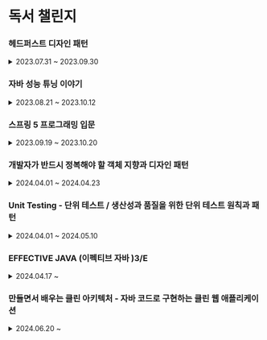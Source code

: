 # 독서 챌린지

### 헤드퍼스트 디자인 패턴

<details>

<summary>2023.07.31 ~ 2023.09.30</summary>

- [1일차 : 2023-07-31 (독서 전략 , 다짐) ](src/main/헤드퍼스트/1일차/1일차.md)
- [2일차 : 2023-08-01 (p.26 ~ 40) / 디자인패턴 소개 , 전략 패턴 ](src/main/헤드퍼스트/2일차/2일차.md)
- [3일차 : 2023-08-02 (p.41 ~ 55) / 인터페이스 설계 , 캡술화 ](src/main/헤드퍼스트/3일차/3일차.md)
- [4일차 : 2023-08-03 (p.56~ 69) / 전략패턴 , 상속보다는 구성](src/main/헤드퍼스트/4일차/4일차.md)
- [5일차 : 2023-08-04 (p.70~86) / 옵저버패턴 이해하기 ](src/main/헤드퍼스트/5일차/5일차.md)
- [6일차 : 2023-08-05 (p.87~101) / 옵저버패턴 구현  ](src/main/헤드퍼스트/6일차/6일차.md)
- [7일차 : 2023-08-07 (p.102~113) / 옵저버패턴 예시 , 푸시 & 풀 방식 ](src/main/헤드퍼스트/7일차/7일차.md)
- [8일차 : 2023-08-08 (p.114~125) / 데코레이퍼 패턴 소개 , OCP ](src/main/헤드퍼스트/8일차/8일차.md)
- [9일차 : 2023-08-09 (p.126~139) / 데코레이퍼 패턴 코드 예시  ](src/main/헤드퍼스트/9일차/9일차.md)
- [10일차 : 2023-08-10 (p.140~152) / 팩토리 패턴 소개  ](src/main/헤드퍼스트/10일차/10일차.md)
- [11일차 : 2023-08-11 (p.153~165) / 팩토리 패턴 예시 (피자 가게)  ](src/main/헤드퍼스트/11일차/11일차.md)
- [12일차 : 2023-08-12 (p.166~179) / 팩토리 패턴 객체 의존성 , 의존 관계 역전 원칙 DIP  ](src/main/헤드퍼스트/12일차/12일차.md)
- [13일차 : 2023-08-14 (p.180~189) / 추상 팩토리 도입  ](src/main/헤드퍼스트/13일차/13일차.md)
- [14일차 : 2023-08-15 (p.190~204) / 팩토리 메서드 패턴과 추상 팩토리 패턴  ](src/main/헤드퍼스트/14일차/14일차.md)
- [15일차 : 2023-08-16 (p.205~216) / 싱글톤 패턴 소개 (getInstance ,이른 초기화 , DCL)  ](src/main/헤드퍼스트/15일차/15일차.md)
- [16일차 : 2023-08-17 (p.217~226) / 싱글톤 패턴 정리  ](src/main/헤드퍼스트/16일차/16일차.md)
- [17일차 : 2023-08-18 (p.227~239) / 커맨드 패턴 소개   ](src/main/헤드퍼스트/17일차/17일차.md)
- [18일차 : 2023-08-19 (p.240~256) / 커맨드 패턴 구현   ](src/main/헤드퍼스트/18일차/18일차.md)
- [19일차 : 2023-08-21 (p.257~271) / 커맨드 패턴 활용   ](src/main/헤드퍼스트/19일차/19일차.md)
- [20일차 : 2023-08-22 (p.272~283) / 어댑터 패턴 소개  ](src/main/헤드퍼스트/20일차/20일차.md)
- [21일차 : 2023-08-23 (p.284~293) / 실전 어댑터 패턴,Enumeration vs Iterator , fail-fast , 퍼사드 패턴 맛보기  ](src/main/헤드퍼스트/21일차/21일차.md)
- [22일차 : 2023-08-24 (p.294~304) / 퍼사드 패턴 소개 , 최소 지식 원칙  ](src/main/헤드퍼스트/22일차/22일차.md)
- [23일차 : 2023-08-25 (p.305~316) / 퍼사드 패턴 vs 어댑터 패턴 , 템플릿 메소드 패턴 - 알고리즘 캡슐화 하기  ](src/main/헤드퍼스트/23일차/23일차.md)
- [24일차 : 2023-08-26 (p.317~334) / 템플릿 메소드 예시 ,구현  ](src/main/헤드퍼스트/24일차/24일.md)
- [25일차 : 2023-09-04 (p.335~345) / 템플릿 메소드 코드   ](src/main/헤드퍼스트/25일차/25일.md)
- [26일차 : 2023-09-05 (p.346~360) / 반복패턴 캡슐화하기  ](src/main/헤드퍼스트/26일차/26일차.md)
- [27일차 : 2023-09-06 (p.361~373) / Iterator 인터페이스 , 반복자 패턴   ](src/main/헤드퍼스트/27일차/27일차.md)
- [28일차 : 2023-09-07 (p.374~386) / 단일 역할 원칙, 반복자 패턴 코드   ](src/main/헤드퍼스트/28일차/28일차.md)
- [29일차 : 2023-09-08 (p.387~398) / 컴포지트 패턴 정의   ](src/main/헤드퍼스트/29일차/29일차.md)
- [30일차 : 2023-09-09 (p.399~414) / 컴포지트 패턴 구현   ](src/main/헤드퍼스트/30일차/30일차.md)
- [31일차 : 2023-09-11 (p.415~427) / 객체의 상태 바꾸기   ](src/main/헤드퍼스트/31일차/31일차.md)
- [32일차 : 2023-09-12 (p.428~439) / State 인터페이스 , OCP   ](src/main/헤드퍼스트/32일차/32일차.md)
- [33일차 : 2023-09-13 (p.440~452) / 상태 패턴   ](src/main/헤드퍼스트/33일차/33일차.md)
- [34일차 : 2023-09-14 (p.453~463) / 프록시 패턴   ](src/main/헤드퍼스트/34일차/34일차.md)
- [35일차 : 2023-09-15 (p.464~474) / 원격 메소드 - RMI  ](src/main/헤드퍼스트/35일차/35일차.md)
- [36일차 : 2023-09-16 (p.475~488) / 원격 프록시  ](src/main/헤드퍼스트/36일차/36일차.md)
- [37일차 : 2023-09-18 (p.489~502) / 프록시 패턴  ](src/main/헤드퍼스트/37일차/37일차.md)
- [38일차 : 2023-09-19 (p.503~513) / 보호 프록시  ](src/main/헤드퍼스트/38일차/38일차.md)
- [39일차 : 2023-09-20 (p.514~527) / 다양한 프록시 패턴   ](src/main/헤드퍼스트/39일차/39일차.md)
- [40일차 : 2023-09-21 (p.528~539) / 복합 패턴(어댑터 , 데코레이터 ,팩토리)   ](src/main/헤드퍼스트/40일차/40일차.md)
- [41일차 : 2023-09-22 (p.540~553) / 복합 패턴(컴포지트 , 옵저버)   ](src/main/헤드퍼스트/41일차/41일차.md)
- [42일차 : 2023-09-23 (p.554~564) / 복합 패턴 -MVC 패턴 )   ](src/main/헤드퍼스트/42일차/42일차.md)
- [43일차 : 2023-09-25 (p.565~579) / 모델, 뷰 , 컨트롤러 코드)   ](src/main/헤드퍼스트/43일차/43일차.md)
- [44일차 : 2023-09-26 (p.580~598) / BPM ,심박수 제어 코드)   ](src/main/헤드퍼스트/44일차/44일차.md)
- [45일차 : 2023-09-27 (p.599~609) / 디자인 패턴 정의 ,범주)   ](src/main/헤드퍼스트/45일차/45일차.md)
- [46일차 : 2023-09-28 (p.610~621) / 디자인 패턴 사용 지침)   ](src/main/헤드퍼스트/46일차/46일차.md)
- [47일차 : 2023-09-29 (p.622~635) / 다양한 디자인 패턴 (브리지 패턴 , 빌더 패턴)   ](src/main/헤드퍼스트/47일차/47일차.md)
- [48일차 : 2023-09-30 (p.636~649) / 다양한 디자인 패턴 (책임 연쇄, 플라이웨이트 ,인터프리터 ,중재자 , 메멘토 , 비지터 패턴)   ](src/main/헤드퍼스트/48일차/48일차.md)

</details>

### 자바 성능 튜닝 이야기 

<details>
<summary>2023.08.21 ~ 2023.10.12</summary>

- [1일차 : 2023-08-21 (p.1 ~16 ) / 디자인 패턴 꼭 써야 한다.](자바튜닝/1일차/1일차.md)
- [2일차 : 2023-08-22 (p.17 ~ 27 ) / 프로파일링 툴과 System 클래스 ](자바튜닝/2일차/2일차.md)
- [3일차 : 2023-08-23 (p.28 ~ 40 ) / System.currentTimeMillis 와 System.nanoTime  ](자바튜닝/3일차/3일차.md)
- [4일차 : 2023-08-24 (p.41 ~ 48 ) / String 대신 StringBuffer 와 StringBuilder  ](자바튜닝/4일차/4일차.md)
- [5일차 : 2023-08-25 (p.49 ~ 56 ) / String vsStringBuffer vs StringBuilder 응답 속도, 메모리 ,동작 원리  ](자바튜닝/5일차/5일차.md)
- [6일차 : 2023-08-26 (p.57 ~63 ) / Collection 및 Map 인터페이스   ](자바튜닝/6일차/6일차.md)
- [7일차 : 2023-08-28 (p.64 ~86 ) / Set ,List ,Map  구현 클래스 비교   ](자바튜닝/7일차/7일차.md)
- [8일차 : 2023-08-29 (p.87 ~101 ) / 조건문과 반복문에서의 성능   ](자바튜닝/8일차/8일차.md)
- [9일차 : 2023-09-14 (p.103 ~118 ) / static 제대로 사용하기    ](자바튜닝/9일차/9일차.md)
- [10일차 : 2023-09-18(p.119 ~ 132 ) / reflection , Class 정보    ](자바튜닝/10일차/10일차.md)
- [11일차 : 2023-09-19(p.133 ~ 144 ) / java Thread     ](자바튜닝/11일차/11일차.md)
- [12일차 : 2023-09-20(p.145 ~ 160  ) / synchronized 키워드       ](자바튜닝/12일차/12일차.md)
- [13일차 : 2023-09-23(p.161 ~ 171  ) /  IO 병목 현상      ](자바튜닝/13일차/13일차.md)
- [14일차 : 2023-09-24(p.172 ~  182 ) /  NIO       ](자바튜닝/14일차/14일차.md)
- [15일차 : 2023-09-25(p.183 ~ 199  ) /  로그를 효율적으로 관리하자        ](자바튜닝/15일차/15일차.md)
- [16일차 : 2023-09-26(p.201 ~ 218  ) /  스프링 프레임워크        ](자바튜닝/16일차/16일차.md)
- [17일차 : 2023-09-27(p.219 ~ 236   ) / DB 연결         ](자바튜닝/17일차/17일차.md)
- [18일차 : 2023-09-28(p.237 ~  260  ) / XML , JSON          ](자바튜닝/18일차/18일차.md)
- [19일차 : 2023-09-29(p.261 ~ 268    ) /  웹 서버 설정 (KeepAlive)          ](자바튜닝/19일차/19일차.md)
- [20일차 : 2023-09-30(p.269 ~ 276    ) / DB Connection Pool  , 스레드          ](자바튜닝/20일차/20일차.md)
- [21일차 : 2023-10-01(p.277 ~ 294    ) /  안드로이드 성능          ](자바튜닝/21일차/21일차.md)
- [22일차 : 2023-10-02(p.295 ~  305   ) / JVM HotSpot VM            ](자바튜닝/22일차/22일차.md)
- [23일차 : 2023-10-03(p.306 ~ 318     ) / JIT 컴파일 , 클래스 로더             ](자바튜닝/23일차/23일차.md)
- [24일차 : 2023-10-04(p.319 ~  327    ) /  GC , 런타임 데이터 영역            ](자바튜닝/24일차/24일차.md)
- [25일차 : 2023-10-05(p.328 ~  342    ) / 자바의 힙 영역, GC 종류 , 방식              ](자바튜닝/25일차/25일차.md)
- [26일차 : 2023-10-06(p.343 ~  362    ) / GC 튜닝                ](자바튜닝/26일차/26일차.md)
- [27일차 : 2023-10-07(p.363 ~  378    ) / GC 튜닝 절차                ](자바튜닝/27일차/27일차.md)
- [28일차 : 2023-10-10(p.379 ~   390   ) / JMX  (Java Management Extension)               ](자바튜닝/28일차/28일차.md)
- [29일차 : 2023-10-11(p.461 ~   469   ) / 캐시               ](자바튜닝/29일차/29일차.md)
- [30일차 : 2023-10-12  (p.425 ~ 438   ) / 애플리케이션에서 점검해야 할 대상들 ](자바튜닝/30일차/30일차.md)

</details>


### 스프링 5 프로그래밍 입문 

<details>

<summary>2023.09.19 ~ 2023.10.20</summary>

- [1일차 : 2023-09-19 (p.53 ~ 72  ) / 스프링 DI , 객체 조립기](스프링5/1일차/1일차.md)
- [2일차 : 2023-09-20 (p.73 ~ 88  ) / 스프링 컨테이너 , 생성자 DI , 세터 메서드 DI  ](스프링5/2일차/2일차.md)
- [3일차 : 2023-09-21 (p.89 ~ 102  ) /@Configuration ,  @Bean , 싱글톤   ](스프링5/3일차/3일차.md)
- [4일차 : 2023-09-23 (p.103 ~ 114  ) / 자동 의존 주입 @Autowired   ](스프링5/4일차/4일차.md)
- [5일차 : 2023-09-25 (p.115 ~ 127  ) / @Qualifier , @Autowried 필수 여부 (required = false , Optional , @Nullable)   ](스프링5/5일차/5일차.md)
- [6일차 : 2023-09-26 (p.128 ~ 140  ) / @Component , 컴포넌트 스캔    ](스프링5/6일차/6일차.md)
- [7일차 : 2023-09-27 (p.141 ~ 150  ) / 빈 라이프 사이클     ](스프링5/7일차/7일차.md)
- [8일차 : 2023-09-28 (p.151 ~ 157  ) / AOP 프록시 개념     ](스프링5/8일차/8일차.md)
- [9일차 : 2023-09-29 (p.158 ~ 166  ) / AOP 개념, 종류, 구현     ](스프링5/9일차/9일차.md)
- [10일차 : 2023-09-30 (p.167 ~ 177  ) / AOP 애노테이션 @Advice , @Pointcut   ](스프링5/10일차/10일차.md)
- [11일차 : 2023-10-01 (p.178 ~ 189  ) / DB 연동 , DataSource   ](스프링5/11일차/11일차.md)
- [12일차 : 2023-10-02 (p.190 ~ 208   ) / JdbcTemplate 쿼리 (query() , RowMapper , queryForObject() , PreparedStatementCreator)  ](스프링5/12일차/12일차.md)
- [13일차 : 2023-10-03 (p.209 ~ 231 ) / 트랜잭션 , @Transactional  ](스프링5/13일차/13일차.md)
- [14일차 : 2023-10-04 (p.232 ~ 248 ) / 스프링 MVC 설정   ](스프링5/14일차/14일차.md)
- [15일차 : 2023-10-05 (p.249 ~ 262 ) / 스프링 MVC 핸들러 ,컨트롤러  ](스프링5/15일차/15일차.md)
- [16일차 : 2023-10-06 (p.263 ~ 278  ) / 요청 파라미터 ](스프링5/16일차/16일차.md)
- [17일차 : 2023-10-10 (p.279 ~ 319  ) / 커맨드 객체, Model , ModelAndView  ](스프링5/17일차/17일차.md)
- [18일차 : 2023-10-11 (p.320 ~ 351   ) / 커맨드 객체 검증 , Validator  ](스프링5/18일차/18일차.md)
- [19일차 : 2023-10-12 (p.352 ~  369  ) / HttpSession   ](스프링5/19일차/19일차.md)
- [20일차 : 2023-10-14 (p.370 ~ 381    ) / Interceptor , 쿠키   ](스프링5/20일차/20일차.md)
- [21일차 : 2023-10-15 (p.382 ~ 404    ) / @DateTimeFormat , @Pathvariable , 익셉션 처리    ](스프링5/21일차/21일차.md)
- [22일차 : 2023-10-17 (p.414 ~ 439    ) / Json , @RestController  , ResponseEntity ](스프링5/22일차/22일차.md)
- [23일차 : 2023-10-20 (p.440 ~ 450    ) /  프로필과 프로퍼티  ](스프링5/23일차/23일차.md)

</details>

### 개발자가 반드시 정복해야 할 객체 지향과 디자인 패턴 


<details>

<summary>2024.04.01 ~ 2024.04.23 </summary>

- [1일차 : 2024-04-01 (p.12~ 28 ) / Chapter 01. 들어가기 - 1. 지저분해지는 코드 , 2. 수정하기 좋은 구조를 가진 코드 , 3. 소프트웨어의 가치 ](oop/docs/1일차.md)
- [2일차 : 2024-04-02 (p.29 ~ 44) / Chapter 02. 객체지향 - 1. 절차 지향과 객체 지향 , 2. 객체 (object) ,3. 객체의 책임과 크기 , 4. 의존](oop/docs/2일차/2일차.md)
- [3일차 : 2024-04-03 (p.45 ~ 77) / 5.캡슐화 ](oop/docs/3일차/3일차.md)
- [4일차 : 2024-04-04 (p.78 ~ 86 ) /인터페이스 , 추상화 ,테스트  ](oop/docs/4일차/4일차.md)
- [5일차 : 2024-04-05 (p.87 ~  102) / 상속 보다 조립   ](oop/docs/5일차/5일차.md)
- [6일차 : 2024-04-06 (p.104 ~ 136 ) / SOLID    ](oop/docs/6일차/6일차.md)
- [7일차 : 2024-04-07 (p.137 ~ 152 ) / DI와 서비스 로케이터,  DI 생성자 방식, 설정 메서드 방식     ](oop/docs/7일차/7일차.md)
- [8일차 : 2024-04-08 (p.152 ~ 172  ) / 서비스 로케이터 구현      ](oop/docs/8일차/8일차.md)
- [9일차 : 2024-04-17 (p.174 ~ 181  ) / 디자인 패턴 - 전략(strategy) 패턴       ](oop/docs/9일차/9일차.md)
- [10일차 : 2024-04-18 (p.182 ~ 197   ) /  탬플릿 메서드(template method ) 패턴과 상태(State) 패턴    ](oop/docs/10일차/10일차.md)
- [11일차 : 2024-04-19 (p.197 ~  208  ) / 프록시 (Proxy )패턴      ](oop/docs/11일차/11일차.md)
- [12일차 : 2024-04-20 (p.209 ~  227   ) / 옵저버 패턴     ](oop/docs/12일차/12일차.md)
- [13일차 : 2024-04-21 (p.228 ~ 235    ) / 미디에이터 (Mediator ) 패턴     ](oop/docs/13일차/13일차.md)
- [14일차 : 2024-04-22 (p.236 ~ 247    ) / 파사드 (Facade ) 패턴  , 추상 팩토리(Abstract Factory)  ](oop/docs/14일차/14일차.md)
- [15일차 : 2024-04-23 (p.248 ~  257   ) / 컴포지트(Composite) 패턴 , 널(Null) 객체 패턴  ](oop/docs/15일차/15일차.md)


</details>

### Unit Testing - 단위 테스트 / 생산성과 품질을 위한 단위 테스트 원칙과 패턴

<details>

<summary>2024.04.01 ~ 2024.05.10 </summary>

- [1일차 : 2024-04-01 (P.29 ~50 ) / 단위 테스트 목표 , 테스트 커버리지 ](단위테스트/docs/1일차/1일차.md)
- [2일차 : 2024-04-02 (p.51 ~ 63) / 단위 테스트 격리 ,고전파 & 런던파 ](단위테스트/docs/2일차/2일차.md)
- [3일차 : 2024-04-03 (p.64 ~ 78 ) / 고전파와 런던파의 차이  ](단위테스트/docs/3일차/3일차.md)
- [4일차 : 2024-04-04 (p.79 ~ 95 ) / 단위 테스트 구성, 테스트 픽스처  ](단위테스트/docs/4일차/4일차.md)
- [5일차 : 2024-04-05 (p.96 ~ 109  ) / 단위 테스트 명명법   ](단위테스트/docs/5일차/5일차.md)
- [6일차 : 2024-04-06 (p.113 ~ 124 ) / 좋은 단위 테스트 : 회귀 방지, 리팩토링 내성     ](단위테스트/docs/6일차/6일차.md)
- [7일차 : 2024-04-07 (p.125 ~ 145  ) / 좋은 단위 테스트 : 빠른 피드백, 유지 보수성  / 이상적인 테스트     ](단위테스트/docs/7일차/7일차.md)
- [8일차 : 2024-04-17 (p.147 ~ 154  ) / 목과 테스트 취약성 , 목과 스텁의 구분     ](단위테스트/docs/8일차/8일차.md)
- [9일차 : 2024-04-18 (p.154 ~ 165  ) /  목과 스텁 CQS     ](단위테스트/docs/9일차/9일차.md)
- [10일차 : 2024-04-19 (p.165 ~ 175  ) /  목과 테스트 취약성 : 육각형 아키텍처       ](단위테스트/docs/10일차/10일차.md)
- [11일차 : 2024-04-20 (p.176 ~  181  ) /  단위 테스트 런던파 , 고전파 재고 , 5장 요약       ](단위테스트/docs/11일차/11일차.md)
- [12일차 : 2024-04-22 (p.183 ~194    ) /  단위 테스트 스타일     ](단위테스트/docs/12일차/12일차.md)
- [13일차 : 2024-04-23 (p.195 ~ 203    ) / 함수형 아키텍처의 이해      ](단위테스트/docs/13일차/13일차.md)
- [14일차 : 2024-04-24 (p.204 ~  225   ) /   함수형 아키텍처와 출력 기반 테스트로의 전환   ](단위테스트/docs/14일차/14일차.md)
- [15일차 : 2024-04-25 (p.227 ~ 236    ) /  가치 있는 단위 테스트를 위한 리팩터링 - 코드의 네 가지 유형    ](단위테스트/docs/15일차/15일차.md)
- [16일차 : 2024-04-29 (p.236 ~ 248    ) /  가치 있는 단위 테스트를 위한 리팩터링 - 고객 관리 시스템 코드 예제  ](단위테스트/docs/16일차/16일차.md)
- [17일차 : 2024-04-30 (p.248 ~  269   ) /   최적의 단위 테스트 커버리지 분석  ](단위테스트/docs/17일차/17일차.md)
- [18일차 : 2024-05-01 (p.271 ~  286   ) / 통합 테스트란?   ](단위테스트/docs/18일차/18일차.md)
- [19일차 : 2024-05-02 (p.287 ~ 298    ) /  의존성 추상화를 위한 인터페이스 사용   ](단위테스트/docs/19일차/19일차.md)
- [20일차 : 2024-05-04 (p.298 ~  312  ) / 로깅 기능을 테스트하는 방법     ](단위테스트/docs/20일차/20일차.md)
- [21일차 : 2024-05-05 (p.313 ~ 330   ) /  목 처리에 대한 모범 사례    ](단위테스트/docs/21일차/21일차.md)
- [22일차 : 2024-05-07 (p.331 ~ 350    ) /  데이터베이스 테스트    ](단위테스트/docs/22일차/22일차.md)
- [23일차 : 2024-05-08 (p.350 ~   367   ) /  10장 데이터베이스 테스트 ,  테스트 데이터 생명 주기  ](단위테스트/docs/23일차/23일.md)
- [24일차 : 2024-05-09 (p.369 ~   380  ) / 11장  단위 테스트 안티 패턴 , 비공개 메서드 단위 테스트     ](단위테스트/docs/24일차/24일차.md)
- [25일차 : 2024-05-10 (p.381 ~ 391   ) / 11장  단위 테스트 안티 패턴 ( 코드 오염, 구체 클래스를 목으로 처리하기 , 시간 처리하기)      ](단위테스트/docs/25일차/25일차.md)

</details>

### EFFECTIVE JAVA (이펙티브 자바 )3/E  


<details>

<summary> 2024.04.17 ~ </summary>

- [1일차 : 2024-04-17 (p.7 ~ p.13) / 2장 객체 생성과 파괴 아이템 1. 생성자 대신 정적 팩토리 메서드를 고려하라 ](effective-java/docs/1일차/1일차.md)
- [2일차 : 2024-04-18 (p.14 ~ 22  ) / 생성자에 매개변수가 많다면 빌더를 고려하라.  ](effective-java/docs/2일차/2일차.md)
- [3일차 : 2024-04-19 (p.23 ~ 30  ) / private 생성자나 열거 타입으로 싱글턴임을 보증하라 , 인스턴스화를 막으려거든 private 생성자를 사용하라 , 자원을 직접 명시하지 말고 의존 객체 주입을  사용하라 ](effective-java/docs/3일차/3일차.md)
- [4일차 : 2024-04-21 (p.31 ~ 35  ) /  불필요한 객체 생성을 피하라  ](effective-java/docs/4일차/4일차.md)
- [5일차 : 2024-04-23 (p.36 ~ 39  ) /  다 쓴 객체 참조를 해제하라  ](effective-java/docs/5일차/5일차.md)
- [6일차 : 2024-04-24 (p.40 ~ 46  ) / finalizer 와 cleaner 사용을 피하라    ](effective-java/docs/6일차/6일차.md)
- [7일차 : 2024-04-25 (p.47 ~ 50  ) / try-finally 보다는 try-with-resources 를 사용하라   ](effective-java/docs/7일차/7일차.md)
- [8일차 : 2024-04-26 (p.51 ~ 66  ) /3장 모든 객체의 공통 메서드. 아이템 11. equals 는 일반 규약을 지켜 재정의하라    ](effective-java/docs/8일차/8일차.md)
- [9일차 : 2024-04-29 (p.67 ~  72 ) / 아이템 12.  equals 를 재정의하려거든 hashCode 도 재정의하라   ](effective-java/docs/9일차/9일차.md)
- [10일차 : 2024-04-30 (p.73 ~ 76  ) /   toString 을 항상 재정의하라  ](effective-java/docs/10일차/10일차.md)
- [11일차 : 2024-05-02 (p. 77 ~ 86   ) /   clone 재정의는 주의해서 진행하라   ](effective-java/docs/11일차/11일차.md)
- [12일차 : 2024-05-03 (p. 87 ~ 94   ) /    Comparable 을 구현할지 고려하라   ](effective-java/docs/12일차/12일차.md)
- [13일차 : 2024-05-04 (p. 95 ~  101  ) /  4장 클래스와 인터페이스 , 클래스와 멤버의 접근 권한을 최소화하라    ](effective-java/docs/13일차/13일차.md)
- [14일차 : 2024-05-05 (p. 102 ~  104  ) / 아이템 16. public 클래스에서는 public 필드가 아닌 접근자 메서드를 사용하라     ](effective-java/docs/14일차/14일차.md)
- [15일차 : 2024-05-06 (p. 105 ~  113 ) / 아이템 17. 변경 가능성을 최소화하라     ](effective-java/docs/15일차/15일차.md)
- [16일차 : 2024-05-07 (p. 114 ~  121 ) / 아이템 18. 상속보다는 컴포지션을 사용하라     ](effective-java/docs/16일차/16일차.md)
- [17일차 : 2024-05-08 (p. 122 ~  129 ) / 아이템 19. 상속을 고려해 설계하고 문서화하라. 그러지 않았다면 상속을 금지하라    ](effective-java/docs/17일차/17일차.md)
- [18일차 : 2024-05-09 (p. 130 ~ 135   ) / 아이템 20. 추상 클래스보다는 인터페이스를 우선하라   ](effective-java/docs/18일차/18일차.md)
- [19일차 : 2024-05-10 (p. 136 ~ 138   ) / 아이템 21. 인터페이스는 구현하는 쪽을 생각해 설계하라   ](effective-java/docs/19일차/19일차.md)
- [20일차 : 2024-05-11 (p. 139 ~ 141   ) / 아이템 22. 인터페이스는 타입을 정의하는 용도로만 사용하라   ](effective-java/docs/20일차/20일차.md)
- [21일차 : 2024-05-12 (p. 142 ~ 145   ) / 아이템 23.  태그 달린 클래스보다는  클래스 계층 구조를 활용하라  ](effective-java/docs/21일차/21일차.md)
- [22일차 : 2024-05-13 (p. 146 ~  149  ) / 아이템 24. 멤버 클래스 되도록 static 으로 만들라  ](effective-java/docs/22일차/22일차.md)
- [23일차 : 2024-05-14 (p. 150 ~  152  ) / 아이템 25. 톱 레벨 클래스는 한 파일에 하나만 담으라  ](effective-java/docs/23일차/23일차.md)
- [24일차 : 2024-05-15 (p. 153 ~  159  ) / 5장 제네릭  아이템 26. 로 타입은 사용하지 말라](effective-java/docs/24일차/24일차.md)
- [25일차 : 2024-05-16 (p. 161 ~  163  ) / 아이템 27. 비검사 경고를 제거하라](effective-java/docs/25일차/25일차.md)
- [26일차 : 2024-05-17 (p. 164 ~ 169    ) /   아이템 28. 배열보다는 리스트를 사용하라](effective-java/docs/26일차/26일차.md)
- [27일차 : 2024-05-18 (p. 170 ~  175  ) /   아이템 29. 이왕이면 제네릭 타입으로 만들라](effective-java/docs/27일차/27일차.md)
- [28일차 : 2024-05-19 (p. 176 ~  180  ) /   아이템 30. 이왕이면 제네릭 메서드로 만들라](effective-java/docs/28일차/28일차.md)
- [29일차 : 2024-05-20 (p. 181 ~ 190   ) /   아이템 31. 한정적 와일드카드를 사용해 API 유연성을 높이라](effective-java/docs/29일차/29일차.md)
- [30일차 : 2024-05-21 (p. 191 ~  197  ) /   아이템 32. 제네릭과 가변인수를 함께 쓸 때는 신중하라](effective-java/docs/30일차/30일차.md)
- [31일차 : 2024-05-22 (p. 198 ~  205  ) /   아이템 33. 타입 안전 이종 컨테이너를 고려하라](effective-java/docs/31일차/31일차.md)
- [32일차 : 2024-05-23 (p. 207 ~ 220   ) / 6장 열거 타입과 애너테이션 , 아이템 34. int 상수 대신 열거 타입을 사용하라  ](effective-java/docs/32일차/32일차.md)
- [33일차 : 2024-05-24 (p. 221 ~  222   ) /  아이템 35. ordinal 메서드 대신 인스턴스 필드를 사용하라  ](effective-java/docs/33일차/33일차.md)
- [34일차 : 2024-05-25 (p. 223 ~   225  ) /  아이템 36. 비트 필드 대신 EnumSet을 사용하라  ](effective-java/docs/34일차/34일차.md)
- [35일차 : 2024-05-26 (p. 226 ~  231   ) /  아이템 37. ordinal 인덱싱 대신 EnumMap 을 사용하라  ](effective-java/docs/35일차/35일차.md)
- [36일차 : 2024-05-27 (p. 232 ~ 236    ) /  아이템 38. 확장할 수 있는 열거 타입이 필요하면 인터페이스를 사용하라  ](effective-java/docs/36일차/36일차.md)
- [37일차 : 2024-05-28 (p. 237 ~ 245    ) /  아이템 39. 명명 패턴보다 애너테이션을 사용하라  ](effective-java/docs/37일차/37일차.md)
- [38일차 : 2024-05-29 (p. 246 ~ 248    ) /  아이템 40. @Override 에너테이션을 일관되게 사용하라   ](effective-java/docs/38일차/38일차.md)
- [39일차 : 2024-05-30 (p. 249 ~  251   ) /  아이템 41. 정의하려는 것이 타입이라면 마커 인터페이스를 사용하라   ](effective-java/docs/39일차/39일차.md)
- [40일차 : 2024-05-31 (p. 252 ~ 258    ) /  7장 람다와 스트림 ,아이템 42. 익명 클래스보다는 람다를 사용하라    ](effective-java/docs/40일차/40일차.md)
- [41일차 : 2024-06-01 (p. 259 ~  262   ) /  아이템 43. 람다보다는 메서드 참조를 사용하라    ](effective-java/docs/41일차/41일차.md)
- [42일차 : 2024-06-02 (p. 263 ~  267   ) /  아이템 44. 표준 함수형 인터페이스를 사용하라    ](effective-java/docs/42일차/42일차.md)
- [43일차 : 2024-06-03 (p. 268 ~  276   ) /  아이템 45. 스트림은 주의해서 사용하라    ](effective-java/docs/43일차/43일차.md)
- [44일차 : 2024-06-04 (p. 277 ~  283   ) /  아이템 46. 스트림에서는 부작용 없는 함수를 사용하라    ](effective-java/docs/44일차/44일차.md)
- [45일차 : 2024-06-05 (p. 284 ~  290    ) /  아이템 47. 반환 타입으로는 스트림보다 컬렉션이 낫다    ](effective-java/docs/45일차/45일차.md)
- [46일차 : 2024-06-06 (p. 291 ~  296   ) /  아이템 48. 스트림 병렬화는 주의해서 적용하라   ](effective-java/docs/46일차/46일차.md)
- [47일차 : 2024-06-07 (p. 297 ~ 301     ) / 8장 메서드 , 아이템 49. 매개변수가 유효한지 검사하라    ](effective-java/docs/47일차/47일차.md)
- [48일차 : 2024-06-08 (p. 302 ~ 307     ) /  아이템 50. 적시에 방어적 복사본을 만들라    ](effective-java/docs/48일차/48일차.md)
- [49일차 : 2024-06-09 (p. 308 ~ 311     ) /  아이템 51. 메서드 시그니처를 신중히 설계하라    ](effective-java/docs/49일차/49일차.md)
- [50일차 : 2024-06-10 (p. 312 ~  319     ) /  아이템 52. 다중정의는 신중히 사용하라    ](effective-java/docs/50일차/50일차.md)
- [51일차 : 2024-06-11 (p. 320 ~  322     ) /  아이템 53. 가변인수는 신중히 사용하라    ](effective-java/docs/51일차/51일차.md)
- [52일차 : 2024-06-12 (p. 323 ~  325     ) /  아이템 54. null이 아닌, 빈 컬렉션이나 배열을 반환하라    ](effective-java/docs/52일차/52일차.md)
- [52일차 : 2024-06-13 (p. 326 ~  331     ) /  아이템 55. 옵셔널 반환은 신중히 하라    ](effective-java/docs/52일차/52일차.md)



</details>

### 만들면서 배우는 클린 아키텍처 - 자바 코드로 구현하는 클린 웹 애플리케이션

<details>

<summary> 2024.06.20 ~   </summary>

- [1일차 : 2024-06-20 (p. 1 ~ 11    ) / 01. 계층형 아키텍처의 문제는 무엇일까?     ](clean-architecture/docs/1일차/1일차.md)
- [2일차 : 2024-06-21 (p. 12 ~ 22    ) /  02.  의존성 역전하기      ](clean-architecture/docs/2일차/2일차.md)
- [3일차 : 2024-06-22 (p. 23 ~ 32    ) /  03. 코드 구성하기     ](clean-architecture/docs/3일차/3일차.md)
- [4일차 : 2024-06-23 (p.33 ~ 52    ) /  04. 유스케이스 구현하기     ](clean-architecture/docs/4일차/4일차.md)
- [5일차 : 2024-06-24 (p.53 ~ 62    ) /  05. 웹 어댑터 구현하기   ](clean-architecture/docs/5일차/5일차.md)
- [6일차 : 2024-06-25 (p.63 ~ 79    ) / 06. 영속성 어댑터 구현하기  ](clean-architecture/docs/6일차/6일차.md)
- [7일차 : 2024-06-27 (p.80 ~ 96    ) / 07. 아키텍처 요소 테스트하기 ](clean-architecture/docs/7일차/7일차.md)

</details>

[//]: # (### 토비의 스프링 3.1 Vol.1 스프링의 이해와 원리)

[//]: # ()
[//]: # ()
[//]: # (<details>)

[//]: # ()
[//]: # ()
[//]: # (<summary> 2024.??.??~ </summary>)

[//]: # ()
[//]: # ()
[//]: # (- [1일차 :  2024-??-?? &#40;p.53 ~ 87 &#41; / 1장 오브젝트와 의존관계 ,  DAO 리팩토링 ]&#40;toby-spring/docs/1일차/1일차.md&#41;)

[//]: # ()
[//]: # (- [2일차 :  2024-??-?? &#40;p.88 ~ 102  &#41; / 1장 오브젝트와 의존관계 , IoC ]&#40;toby-spring/docs/2일차/2일차.md&#41;)

[//]: # ()
[//]: # (- [3일차 :  2024-??-?? &#40;p.103 ~ 127 &#41; / 1장 오브젝트와 의존관계 , 1.6 싱글톤 레지스트리 , 1.7 의존관계 주입 &#40;DI ]&#40;toby-spring/docs/3일차/3일차.md&#41;)

[//]: # (- [4일차 :  2024-??-?? &#40;p.128 ~ 143  &#41; / 1장 오브젝트와 의존관계 , 1.8 XML을 이용한 설정  ]&#40;toby-spring/docs/4일차/4일차.md&#41;)

[//]: # (- [5일차 :  2024-??-?? &#40;p.145 ~ 160  &#41; / 2장 테스트  2.1 UserDaoTest 다시 보기 ,  2.2 UserDaoTest 개선]&#40;toby-spring/docs/5일차/5일차.md&#41;)

[//]: # (- [6일차 :  2024-??-?? &#40;p.161 ~ 182    &#41; / 2장 테스트 2.3 개발자를 위한 테스팅 프레임워크 JUnit  ]&#40;toby-spring/docs/6일차/6일차.md&#41;)

[//]: # (- [7일차 :  2024-??-?? &#40;p.183 ~ 196  &#41; / 2장 테스트 2.4  ]&#40;toby-spring/docs/7일차/7일차.md&#41;)

[//]: # (- [8일차 :  2024-??-?? &#40;p.197 ~ 207   &#41; / 2장 테스트 2.5 학습 테스트로 배우는 스프링 , 2.6 정리 ]&#40;toby-spring/docs/8일차/8일차.md&#41;)

[//]: # (- [9일차 :  2024-??-?? &#40;p.209 ~ 224   &#41; / 3장 템플릿 ,3.1 다시 보는 초난감 DAO  ,3.2 변하는 것과 변하지 않는 것  ]&#40;toby-spring/docs/9일차/9일차.md&#41;)

[//]: # (- [10일차 :  2024-??-?? &#40;p.224 ~ 240  &#41; / 3장 템플릿 ,3.3 JDBC 전략 패턴의 최적화 , 3.4 컨텍스트와 DI  ]&#40;toby-spring/docs/10일차/10일차.md&#41;)

[//]: # (- [11일차 :  2024-??-?? &#40;p.240 ~ 258   &#41; / 3장 템플릿 ,3.5 템플릿과 콜백   ]&#40;toby-spring/docs/11일차/11일차.md&#41;)

[//]: # (- [12일차 :  2024-??-?? &#40;p.259 ~ 277 &#41; / 3장 템플릿 ,3.6 스프링의 JdbcTemplate   ]&#40;toby-spring/docs/12일차/12일차.md&#41;)

[//]: # (- [13일차 :  2024-??-?? &#40;p.279 ~ 297 &#41; / 4장 예외 , 4.1 사라진 SQLException   ]&#40;toby-spring/docs/13일차/13일차.md&#41;)

[//]: # (- [14일차 :  2024-??-?? &#40;p.297 ~ 315  &#41; / 4장 예외 , 4.2 예외 전환   ]&#40;toby-spring/docs/14일차/14일차.md&#41;)
[//]: # (- [15일차 :  2024-??-?? &#40;p.317 ~   &#41; / 5장 서비스 추상화 , 5.1 사용자 레벨 관리 기능 추가   ]&#40;toby-spring/docs/15일차/15일차.md&#41;)

[//]: # ()
[//]: # ()
[//]: # ()
[//]: # (</details>)


[//]: # (### Java Persistence with Spring Data and Hibernate )

[//]: # (<details>)
[//]: # (    <summary>2024. dd</summary>)

[//]: # (- [1일차 : 2024-00-00 &#40;p.2 ~18 &#41; / 1부 ORM 시작하기 , 01 객체/관계형 영속성 이해  , 1.1 영속성이란? , 1.2 패러다임의 불일치]&#40;java-persistence/docs/1일차/1일차.md&#41;)
[//]: # (- [2일차 : 2024-00-00 &#40;p.19 ~ 22 &#41; /  1.3 ORM ,JPA , 하이버네이트, 스프링 데이터]&#40;java-persistence/docs/2일차/2일차.md&#41;)
[//]: # (- [3일차 : 2024-00-00 &#40;p.23 ~ 34  &#41; /  02 프로젝스 시작 , 2.1 하이버네이트 소개 ,  2.2 스프링 데이터 소개,  2.3 JPA를 이용한 "Hello World" 예제]&#40;java-persistence/docs/3일차/3일차.md&#41;)
[//]: # (- [4일차 : 2024-00-00 &#40;p.34 ~   &#41; /  02 프로젝스 시작 , 2.4 네이티브 하이버네이트 구성]&#40;java-persistence/docs/4일차/4일차.md&#41;)

[//]: # (</details>)